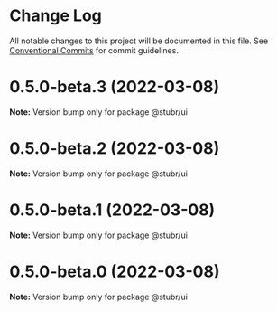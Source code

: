 # Change Log

All notable changes to this project will be documented in this file.
See [Conventional Commits](https://conventionalcommits.org) for commit guidelines.

# 0.5.0-beta.3 (2022-03-08)

**Note:** Version bump only for package @stubr/ui

# 0.5.0-beta.2 (2022-03-08)

**Note:** Version bump only for package @stubr/ui

# 0.5.0-beta.1 (2022-03-08)

**Note:** Version bump only for package @stubr/ui

# 0.5.0-beta.0 (2022-03-08)

**Note:** Version bump only for package @stubr/ui
